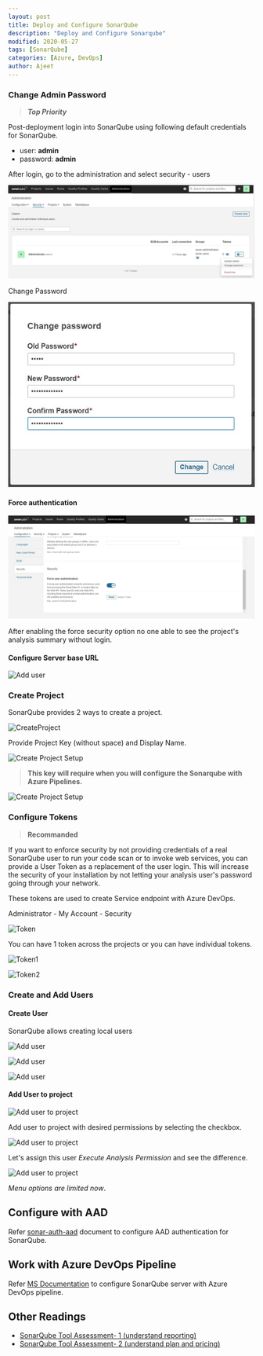 ```yaml
---
layout: post
title: Deploy and Configure SonarQube
description: "Deploy and Configure Sonarqube"
modified: 2020-05-27
tags: [SonarQube]
categories: [Azure, DevOps]
author: Ajeet
---
```


### Change Admin Password

> ***Top Priority***

Post-deployment login into SonarQube using following default credentials for SonarQube.
  
- user:  **admin**
- password: **admin**

After login, go to the administration and select security - users

![Change Admin Password](/images/posts/sq/chgpwd.JPG)

Change Password

![New Admin Password](./images/posts/sq/newadminpwd.JPG)

#### Force authentication

![Force authentication](./images/posts/sq/forcesecurity.JPG)

After enabling the force security option no one able to see the project's analysis summary without login.

#### Configure Server base URL

![Add user](./images/serverbaseurl.JPG)

### Create Project

SonarQube provides 2 ways to create a project.

![CreateProject](./images/crtprj.JPG)

Provide Project Key (without space) and Display Name. 

![Create Project Setup](./images/prjsetup.JPG)

> **This key will require when you will configure the Sonarqube with Azure Pipelines.**

![Create Project Setup](./images/project.JPG)

### Configure Tokens

> **Recommanded**

If you want to enforce security by not providing credentials of a real SonarQube user to run your code scan or to invoke web services, you can provide a User Token as a replacement of the user login. This will increase the security of your installation by not letting your analysis user's password going through your network.

These tokens are used to create Service endpoint with Azure DevOps.

Administrator - My Account - Security

![Token](./images/demotoken.JPG)

You can have 1 token across the projects or you can have individual tokens. 

![Token1](./images/token1.JPG)

![Token2](./images/token2.JPG)

### Create and Add Users

#### Create User

SonarQube allows creating local users

![Add user](./images/crtuser1.JPG)

![Add user](./images/crtuser2.JPG)

![Add user](./images/crtuser3.JPG)

#### Add User to project

![Add user to project](./images/adduser1.JPG)

Add user to project with desired permissions by selecting the checkbox.

![Add user to project](./images/adduser2.JPG)

Let's assign this user *Execute Analysis Permission* and see the difference.

![Add user to project](./images/adduser4.JPG)

*Menu options are limited now*.

## Configure with AAD

Refer [sonar-auth-aad](https://github.com/hkamel/sonar-auth-aad/wiki/Setup) document to configure AAD authentication for SonarQube.

## Work with Azure DevOps Pipeline

Refer [MS Documentation](https://docs.sonarqube.org/latest/analysis/scan/sonarscanner-for-azure-devops/) to configure SonarQube server with Azure DevOps pipeline.

## Other Readings

* [SonarQube Tool Assessment- 1 (understand reporting)](http://www.azure365.co.in/devops/3PDevOps-4)
* [SonarQube Tool Assessment- 2 (understand plan and pricing)](http://www.azure365.co.in/devops/3PDevOps-5)
